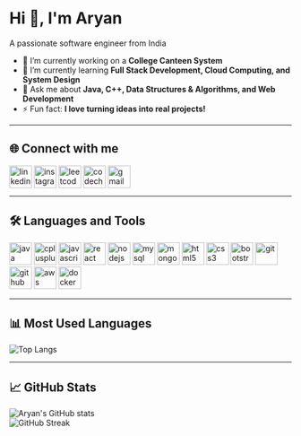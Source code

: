 # Hi 👋, I'm Aryan

A passionate software engineer from India  

- 🔭 I’m currently working on a **College Canteen System**  
- 🌱 I’m currently learning **Full Stack Development, Cloud Computing, and System Design**  
- 💬 Ask me about **Java, C++, Data Structures & Algorithms, and Web Development**  
- ⚡ Fun fact: **I love turning ideas into real projects!**  

---

## 🌐 Connect with me  
<p align="left">
<a href="https://www.linkedin.com/in/your-linkedin" target="blank"><img align="center" src="https://cdn.jsdelivr.net/gh/devicons/devicon/icons/linkedin/linkedin-original.svg" alt="linkedin" height="40" width="40" /></a>
<a href="https://www.instagram.com/your-insta" target="blank"><img align="center" src="https://cdn.jsdelivr.net/gh/devicons/devicon/icons/instagram/instagram-original.svg" alt="instagram" height="40" width="40" /></a>
<a href="https://leetcode.com/your-leetcode" target="blank"><img align="center" src="https://upload.wikimedia.org/wikipedia/commons/1/19/LeetCode_logo_black.png" alt="leetcode" height="40" width="40" /></a>
<a href="https://www.codechef.com/users/your-codechef" target="blank"><img align="center" src="https://cdn.codechef.com/sites/default/files/uploads/pictures/91f013b6b7d17f7ed3bbdd2e4f0d8c65.png" alt="codechef" height="40" width="40" /></a>
<a href="mailto:aryan.yourmail@example.com" target="blank"><img align="center" src="https://cdn.jsdelivr.net/gh/devicons/devicon/icons/google/google-original.svg" alt="gmail" height="40" width="40" /></a>
</p>

---

## 🛠️ Languages and Tools  
<p align="left"> 
<img src="https://cdn.jsdelivr.net/gh/devicons/devicon/icons/java/java-original.svg" alt="java" width="40" height="40"/> 
<img src="https://cdn.jsdelivr.net/gh/devicons/devicon/icons/cplusplus/cplusplus-original.svg" alt="cplusplus" width="40" height="40"/> 
<img src="https://cdn.jsdelivr.net/gh/devicons/devicon/icons/javascript/javascript-original.svg" alt="javascript" width="40" height="40"/> 
<img src="https://cdn.jsdelivr.net/gh/devicons/devicon/icons/react/react-original.svg" alt="react" width="40" height="40"/> 
<img src="https://cdn.jsdelivr.net/gh/devicons/devicon/icons/nodejs/nodejs-original.svg" alt="nodejs" width="40" height="40"/> 
<img src="https://cdn.jsdelivr.net/gh/devicons/devicon/icons/mysql/mysql-original.svg" alt="mysql" width="40" height="40"/> 
<img src="https://cdn.jsdelivr.net/gh/devicons/devicon/icons/mongodb/mongodb-original.svg" alt="mongodb" width="40" height="40"/> 
<img src="https://cdn.jsdelivr.net/gh/devicons/devicon/icons/html5/html5-original.svg" alt="html5" width="40" height="40"/> 
<img src="https://cdn.jsdelivr.net/gh/devicons/devicon/icons/css3/css3-original.svg" alt="css3" width="40" height="40"/> 
<img src="https://cdn.jsdelivr.net/gh/devicons/devicon/icons/bootstrap/bootstrap-original.svg" alt="bootstrap" width="40" height="40"/> 
<img src="https://cdn.jsdelivr.net/gh/devicons/devicon/icons/git/git-original.svg" alt="git" width="40" height="40"/> 
<img src="https://cdn.jsdelivr.net/gh/devicons/devicon/icons/github/github-original.svg" alt="github" width="40" height="40"/> 
<img src="https://cdn.jsdelivr.net/gh/devicons/devicon/icons/aws/aws-original.svg" alt="aws" width="40" height="40"/> 
<img src="https://cdn.jsdelivr.net/gh/devicons/devicon/icons/docker/docker-original.svg" alt="docker" width="40" height="40"/> 
</p>

---

## 📊 Most Used Languages  
![Top Langs](https://github-readme-stats.vercel.app/api/top-langs/?username=your-github-username&layout=compact&theme=radical)

---

## 📈 GitHub Stats  
![Aryan's GitHub stats](https://github-readme-stats.vercel.app/api?username=your-github-username&show_icons=true&theme=radical)  
![GitHub Streak](https://github-readme-streak-stats.herokuapp.com/?user=your-github-username&theme=radical)
